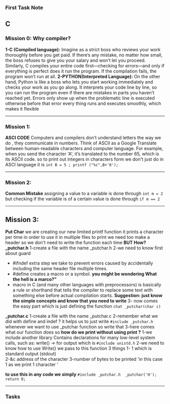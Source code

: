 ### First Task Note

## C 

### Mission 0: Why compiler?
**1-C (Compiled language):** Imagine as a strict boss who reviews your work thoroughly before you get paid. If there’s any mistake, no matter how small, the boss refuses to give you your salary and won’t let you proceed. Similarly, C compiles your entire code first—checking for errors—and only if everything is perfect does it run the program. If the compilation fails, the program won’t run at all.
**2-PYTHON(Interpreted Language):** On the other hand, Python is like a boss who lets you start working immediately and checks your work as you go along. It interprets your code line by line, so you can run the program even if there are mistakes in parts you haven’t reached yet. Errors only show up when the problematic line is executed otherwise before that error every thing runs and executes smoothly, which makes it flexible


---
### Mission 1:
**ASCI CODE**
Computers and compilers don’t understand letters the way we do , they communicate in numbers. Think of ASCII as a Google Translate between human-readable characters and computer language. For example, when you send the character 'A', it’s translated to the number 65, which is its ASCII code.
so to print out integers in characters form we don't just do in ASCI language it is 
`int B = 5 ;
printf ("%c",B+'0');`


---
### Mission 2:
**Common Mistake**
assigning a value to a variable is done through `int m = 2 `
but checking if the variable is of a certain value is done through `if m == 2`


 ---
## Mission 3:
**Put Char**
we are creating our new limited printf function it prints a character per time 
in order to use it in multiple files to print we need too make a header so we don't need to write the function each time 
**BUT How?**
**_putchar.h**
1-create a file with the name _putchar.h
2-we need to know first about guard 
- #ifndef extra step we take to prevent errors caused by accidentally including the same header file multiple times.
- #define creates a macro or a symbol. 
**you might be wondering What the hell is a marco?"** 
- macro in C (and many other languages with preprocessors) is basically a rule or shorthand that tells the compiler to replace some text with something else before actual compilation starts.
**Suggestion: just know the simple concepts and know that you need to write**
3- now comes the easy part which is just defining the function `chat _putchar(char c)`

**_putchar.c**
1-create a file with the name _putchar.c
2-remember what we did with define and indef ? it helps us to just write `#include _putchar.h` whenever we want to use _putchar function so write that 
3-here comes what our function does so
**how do we print without using print ?**
1-we include another library Contains declarations for many low-level system calls, such as:
write() → for output which is `#include unistd.h`
2-we need to know how to use Write() we pass to this function 3 things 
1- 1 which is standard output (stdout)  
2-&c address of the character 
3-number of bytes to be printed 'in this case 1 as we print 1 character '

**to use this in any code we simply**
`#include _putchar.h 
_putchar('H');
return 0;`

---

### Tasks
 

